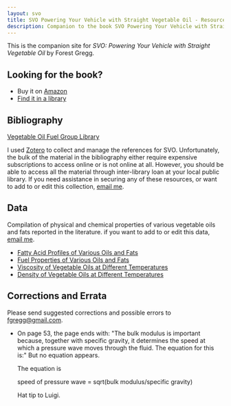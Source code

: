 ```yaml
---
layout: svo
title: SVO Powering Your Vehicle with Straight Vegetable Oil - Resources, updates, corrections, errata
description: Companion to the book SVO Powering Your Vehicle with Straight Vegetable Oil, this site includes links to a bibliography of vegetable oil fuel research and table of data on fuel and chemical properties of vegetable oils
---
```


This is the companion site for <i>SVO: Powering Your Vehicle with 
Straight Vegetable Oil</i> by Forest Gregg.

## Looking for the book?

* Buy it on <a href="http://www.amazon.com/SVO-Powering-Vehicle-Straight-Vegetable/dp/0865716129" onClick="recordOutboundLink(this, 'Outbound Links', 'amazon');return false;">Amazon</a>
* <a href="http://www.worldcat.org/wcpa/isbn/0865716129" onClick="recordOutboundLink(this, 'Outbound Links', 'worldcat');return false;">Find it in a 
library</a>

## Bibliography
<a href="http://www.zotero.org/groups/vegetable_oil_fuel/items/" onClick="recordOutboundLink(this, 'Outbound Links', 'zotero');return false;">
  Vegetable Oil Fuel Group Library
</a>

I used <a href="http://www.zotero.org/" onClick="recordOutboundLink(this, 'Outbound Links', 'zotero');retur nfalse;">Zotero</a> to collect and manage the references for
SVO. Unfortunately, the bulk of the material in the bibliography
either require expensive subscriptions to access online or is not
online at all.  However, you should be able to access all the material
through inter-library loan at your local public library. If you need
assistance in securing any of these resources, or want to add to or
edit this collection, <a href="mailto:fgregg@gmail.com">email me</a>.

## Data
Compilation of physical and chemical properties of various
vegetable oils and fats reported in the literature. if you want to add to or edit this data, <a href="mailto:fgregg@gmail.com">email me</a>.

* [Fatty Acid Profiles of Various Oils and Fats](fatty_acid.html)
* [Fuel Properties of Various Oils and Fats](fuel_property.html)
* [Viscosity of Vegetable Oils at Different Temperatures](viscosity.html)
* [Density of Vegetable Oils at Different Temperatures](density.html)

## Corrections and Errata
Please send suggested corrections and possible errors to <a href="mailto:fgregg@gmail.com">fgregg@gmail.com</a>.

* On page 53, the page ends with: "The bulk modulus is important
  because, together with specific gravity, it determines the speed at
  which a pressure wave moves through the fluid.  The equation for
  this is:" But no equation appears.

  The equation is

  speed of pressure wave = sqrt(bulk modulus/specific gravity)

  Hat tip to Luigi.


